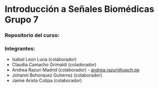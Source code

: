 # Introducción a Señales Biomédicas Grupo 7
### Repositorio del curso: 
### Integrantes:

- Isabel Leon Luna (colaborador)
- Claudia Camacho Grimaldi (coladorador)
- Andrea Razuri Madrid (colaborador) - andrea.razuri@upch.pe 
- Johanni Bohorquez Gutierrez (colaborador)
- Jaime Arista Cutipa (colaborador)
